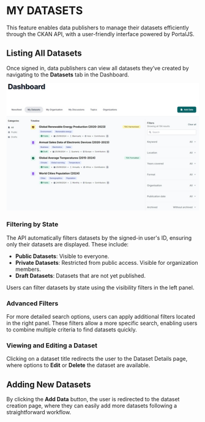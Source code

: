# MY DATASETS

This feature enables data publishers to manage their datasets efficiently through the CKAN API, with a user-friendly interface powered by PortalJS.

## Listing All Datasets

Once signed in, data publishers can view all datasets they’ve created by navigating to the **Datasets** tab in the Dashboard.

![my-datasets](./my-datasets-tab.jpg)

### Filtering by State

The API automatically filters datasets by the signed-in user's ID, ensuring only their datasets are displayed. These include:

- **Public Datasets**: Visible to everyone.
- **Private Datasets**: Restricted from public access. Visible for organization members.
- **Draft Datasets**: Datasets that are not yet published.

Users can filter datasets by state using the visibility filters in the left panel.

### Advanced Filters

For more detailed search options, users can apply additional filters located in the right panel. These filters allow a more specific search, enabling users to combine multiple criteria to find datasets quickly.

### Viewing and Editing a Dataset

Clicking on a dataset title redirects the user to the Dataset Details page, where options to **Edit** or **Delete** the dataset are available.

## Adding New Datasets

By clicking the **Add Data** button, the user is redirected to the dataset creation page, where they can easily add more datasets following a straightforward workflow.
